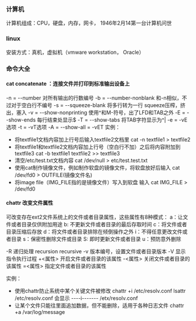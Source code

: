### 计算机
计算机组成：CPU，硬盘，内存，网卡，
1946年2月14第一台计算机问世

### linux
安装方式：真机，虚拟机（vmware workstation， Oracle）




### 命令大全
#### cat concatenate ：连接文件并打印到标准输出设备上
-n = --number 对所有输出的行数编号
-b = --number-nonblank 和-n相似，不过对于空白行不编号
-s = --squeeze-blank 将多行转为一行  squeeze压榨，挤出，塞入
-v = --show-nonprinting 使用^和M-符号，出了LFD和TAB之外
-E = --show-ends 每行结束处显示$
-T = --show-tabs 将TAB字符显示为^|
-e = -vE选项
-t = -vT选项
-A = --show-all = -vET
实例：
- 将textfile1文档内容加上行号后输入textfile2文档里
  cat -n textfile1 > textfile2
- 将textfile1和textfile2文档内容加上行号（空白行不加）之后将内容附加到textfile3
  cat -b textfile1 textfile2 >> textfile3
- 清空/etc/test.txt文档内容
  cat /dev/null > etc/test.test.txt
- 使用cat制作镜像文件，例如制作软盘的镜像文件，将软盘放好后输入
  cat /dev/fd0 > OUTFILE(镜像文件名)
- 将image file（IMG_FILE指的是镜像文件）写入到软盘 输入
  cat IMG_FILE > /dev/fd0

#### chattr 改变文件属性
可改变存在ext2文件系统上的文件或者目录属性，这些属性有8种模式：
a：让文件或者目录仅供附加用途
b: 不更新文件或者目录的最后存取时间
c：将文件或者目录压缩后存放
d：将文件或者目录排除在倾倒操作之外
i：不得任意更改文件或者目录
s：保密性删除文件或目录
S: 即时更新文件或者目录
u：预防意外删除

-R 递归处理 recursion recursive
-v 版本编号，设置文件或者目录版本
-V 显示指令执行过程
+<属性> 开启文件或者目录的该属性
-<属性> 关闭文件或者目录的该属性
=<属性> 指定文件或者目录的该属性

实例：
- 使用chattr防止系统中某个关键文件被修改
 chattr +i /etc/resolv.conf
 lsattr /etc/resolv.conf 会显示 ----i------- /etx/resolv.conf
- 让某个文件只能往里面追加数据，但不能删除，适用于各种日志文件
 chattr +a /var/log/message